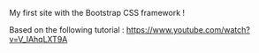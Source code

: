My first site with the Bootstrap CSS framework ! 

Based on the following tutorial : https://www.youtube.com/watch?v=V_lAhqLXT9A 